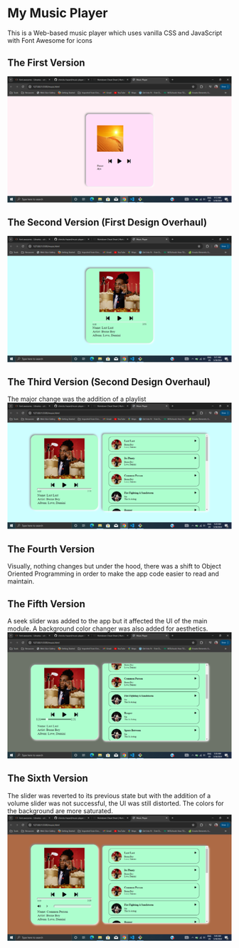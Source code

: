 # My Music Player

This is a Web-based music player which uses vanilla CSS and JavaScript with Font Awesome for icons

## The First Version
![The first version](doc-pics/v1.PNG)

## The Second Version (First Design Overhaul)
![The second version](doc-pics/v2.PNG)

## The Third Version (Second Design Overhaul)
The major change was the addition of a playlist
![The third version](doc-pics/v3.PNG)

## The Fourth Version
Visually, nothing changes but under the hood, there was a shift to Object Oriented Programming in order to make the app code easier to read and maintain.

## The Fifth Version
A seek slider was added to the app but it affected the UI of the main module. A background color changer was also added for aesthetics.
![The fifth version](doc-pics/v5.PNG)

## The Sixth Version
The slider was reverted to its previous state but with the addition of a volume slider was not successful, the UI was still distorted. The colors for the background are more saturated.
![The sixth version](doc-pics/v6.PNG)